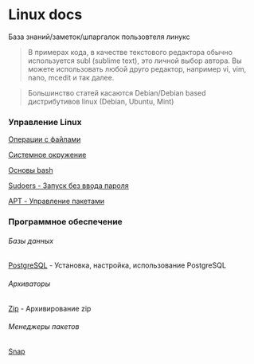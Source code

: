 # Linux docs

База знаний/заметок/шпаргалок пользовтеля линукс

> В примерах кода, в качестве текстового редактора обычно используется subl (sublime text), это личной выбор автора. Вы можете использовать любой друго редактор, например vi, vim, nano, mcedit и так далее.

> Большинство статей касаются Debian/Debian based дистрибутивов linux (Debian, Ubuntu, Mint)



### Управление Linux

[Операции с файлами](docs/file-operations.md)

[Системное окружение](docs/envelopment.md)

[Основы bash](docs/bash.md)

[Sudoers - Запуск без ввода пароля](docs/sudoers.md)

[APT - Управление пакетами](docs/apt.md)



### Программное обеспечение

###### Базы данных

[PostgreSQL](docs/postgre-sql-install.md) - Установка, настройка, использование PostgreSQL

###### Архиваторы

[Zip](docs/zip.md) - Архивирование zip

###### Менеджеры пакетов

[Snap](docs/snap.md)
